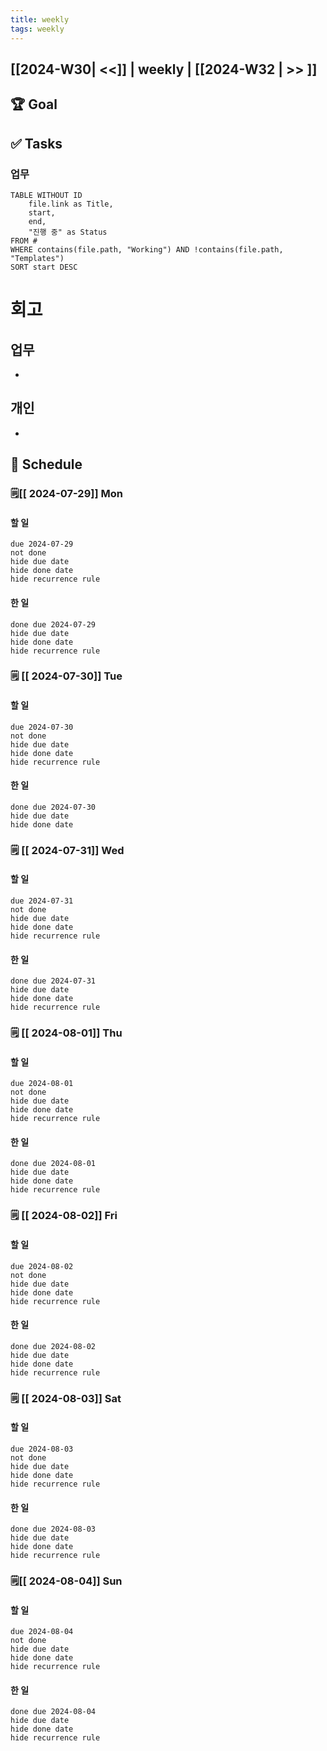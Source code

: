 ```yaml
---
title: weekly
tags: weekly
---
```


## [[2024-W30| <<]] | weekly | [[2024-W32 | >> ]]

## 🏆 Goal

## ✅ Tasks
### 업무
```dataview
TABLE WITHOUT ID
    file.link as Title,
    start,
    end,
    "진행 중" as Status
FROM #
WHERE contains(file.path, "Working") AND !contains(file.path, "Templates") 
SORT start DESC
```
# 회고
## 업무
- 
## 개인
- 

## 📅 Schedule
###  🗒️[[ 2024-07-29]] Mon
#### 할 일
```tasks 
due 2024-07-29
not done
hide due date
hide done date
hide recurrence rule
```
#### 한 일
```tasks 
done due 2024-07-29
hide due date
hide done date
hide recurrence rule
```
###  🗒️ [[ 2024-07-30]]  Tue
#### 할 일
```tasks 
due 2024-07-30
not done
hide due date
hide done date
hide recurrence rule
```
#### 한 일
```tasks 
done due 2024-07-30
hide due date
hide done date
```
###  🗒️ [[ 2024-07-31]]  Wed
#### 할 일
```tasks 
due 2024-07-31
not done
hide due date
hide done date
hide recurrence rule
```
#### 한 일
```tasks 
done due 2024-07-31
hide due date
hide done date
hide recurrence rule
```
###  🗒️ [[ 2024-08-01]]  Thu
#### 할 일
```tasks 
due 2024-08-01
not done
hide due date
hide done date
hide recurrence rule
```
#### 한 일
```tasks 
done due 2024-08-01
hide due date
hide done date
hide recurrence rule
```
###  🗒️ [[ 2024-08-02]]  Fri
#### 할 일
```tasks 
due 2024-08-02
not done
hide due date
hide done date
hide recurrence rule
```
#### 한 일
```tasks 
done due 2024-08-02
hide due date
hide done date
hide recurrence rule
```
###  🗒️ [[ 2024-08-03]]  Sat
#### 할 일
```tasks 
due 2024-08-03
not done
hide due date
hide done date
hide recurrence rule
```
#### 한 일
```tasks 
done due 2024-08-03
hide due date
hide done date
hide recurrence rule
```
###  🗒️[[ 2024-08-04]]  Sun
#### 할 일
```tasks 
due 2024-08-04
not done
hide due date
hide done date
hide recurrence rule
```
#### 한 일
```tasks 
done due 2024-08-04
hide due date
hide done date
hide recurrence rule
```